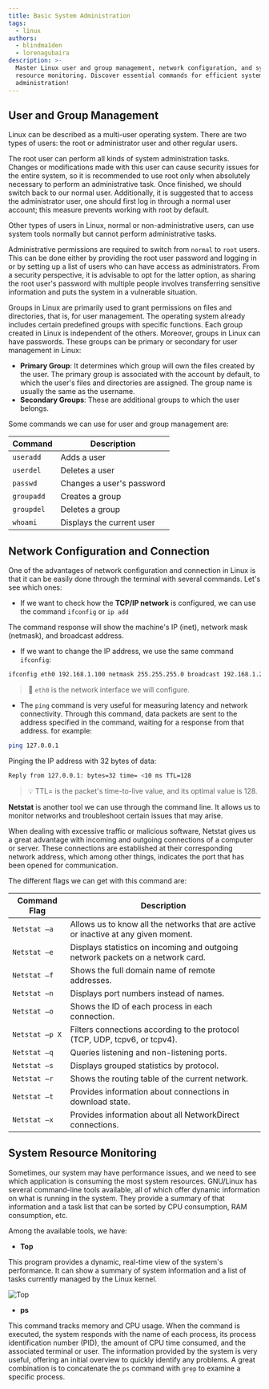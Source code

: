 ```yaml
---
title: Basic System Administration
tags:
  - linux
authors:
  - blindma1den
  - lorenagubaira
description: >-
  Master Linux user and group management, network configuration, and system
  resource monitoring. Discover essential commands for efficient system
  administration!
---
```

## User and Group Management

Linux can be described as a multi-user operating system. There are two types of users: the root or administrator user and other regular users.

The root user can perform all kinds of system administration tasks. Changes or modifications made with this user can cause security issues for the entire system, so it is recommended to use root only when absolutely necessary to perform an administrative task. Once finished, we should switch back to our normal user. Additionally, it is suggested that to access the administrator user, one should first log in through a normal user account; this measure prevents working with root by default.

Other types of users in Linux, normal or non-administrative users, can use system tools normally but cannot perform administrative tasks.

Administrative permissions are required to switch from `normal` to `root` users. This can be done either by providing the root user password and logging in or by setting up a list of users who can have access as administrators. From a security perspective, it is advisable to opt for the latter option, as sharing the root user's password with multiple people involves transferring sensitive information and puts the system in a vulnerable situation.

Groups in Linux are primarily used to grant permissions on files and directories, that is, for user management. The operating system already includes certain predefined groups with specific functions. Each group created in Linux is independent of the others. Moreover, groups in Linux can have passwords. These groups can be primary or secondary for user management in Linux:

- **Primary Group**: It determines which group will own the files created by the user. The primary group is associated with the account by default, to which the user's files and directories are assigned. The group name is usually the same as the username.
- **Secondary Groups**: These are additional groups to which the user belongs.

Some commands we can use for user and group management are:

| Command   | Description                   |
|-----------|-------------------------------|
| `useradd` | Adds a user                   |
| `userdel` | Deletes a user                |
| `passwd`  | Changes a user's password     |
| `groupadd`| Creates a group               |
| `groupdel`| Deletes a group               |
| `whoami`  | Displays the current user     |

## Network Configuration and Connection

One of the advantages of network configuration and connection in Linux is that it can be easily done through the terminal with several commands. Let's see which ones:

- If we want to check how the **TCP/IP network** is configured, we can use the command `ifconfig` or `ip add`

The command response will show the machine's IP (inet), network mask (netmask), and broadcast address.

- If we want to change the IP address, we use the same command `ifconfig`:

```bash
ifconfig eth0 192.168.1.100 netmask 255.255.255.0 broadcast 192.168.1.255
```

> 🛟 `eth0` is the network interface we will configure.

- The `ping` command is very useful for measuring latency and network connectivity. Through this command, data packets are sent to the address specified in the command, waiting for a response from that address. for example:

```bash
ping 127.0.0.1
```

Pinging the IP address with 32 bytes of data:

```bash
Reply from 127.0.0.1: bytes=32 time= <10 ms TTL=128
```

> 💡 TTL= is the packet's time-to-live value, and its optimal value is 128.

**Netstat** is another tool we can use through the command line. It allows us to monitor networks and troubleshoot certain issues that may arise.

When dealing with excessive traffic or malicious software, Netstat gives us a great advantage with incoming and outgoing connections of a computer or server. These connections are established at their corresponding network address, which among other things, indicates the port that has been opened for communication.

The different flags we can get with this command are:

| Command Flag     | Description                                                                                 |
|------------------|---------------------------------------------------------------------------------------------|
| `Netstat –a`     | Allows us to know all the networks that are active or inactive at any given moment.          |
| `Netstat –e`     | Displays statistics on incoming and outgoing network packets on a network card.              |
| `Netstat –f`     | Shows the full domain name of remote addresses.                                              |
| `Netstat –n`     | Displays port numbers instead of names.                                                      |
| `Netstat –o`     | Shows the ID of each process in each connection.                                             |
| `Netstat –p X`   | Filters connections according to the protocol (TCP, UDP, tcpv6, or tcpv4).                   |
| `Netstat –q`     | Queries listening and non-listening ports.                                                   |
| `Netstat –s`     | Displays grouped statistics by protocol.                                                     |
| `Netstat –r`     | Shows the routing table of the current network.                                              |
| `Netstat –t`     | Provides information about connections in download state.                                    |
| `Netstat –x`     | Provides information about all NetworkDirect connections.                                    |

## System Resource Monitoring

Sometimes, our system may have performance issues, and we need to see which application is consuming the most system resources. GNU/Linux has several command-line tools available, all of which offer dynamic information on what is running in the system. They provide a summary of that information and a task list that can be sorted by CPU consumption, RAM consumption, etc.

Among the available tools, we have:

- **Top**

This program provides a dynamic, real-time view of the system's performance. It can show a summary of system information and a list of tasks currently managed by the Linux kernel.

![Top](https://raw.githubusercontent.com/4GeeksAcademy/cybersecurity-syllabus/main/assets/top.png)

- **ps**

This command tracks memory and CPU usage. When the command is executed, the system responds with the name of each process, its process identification number (PID), the amount of CPU time consumed, and the associated terminal or user. The information provided by the system is very useful, offering an initial overview to quickly identify any problems. A great combination is to concatenate the `ps` command with `grep` to examine a specific process.
